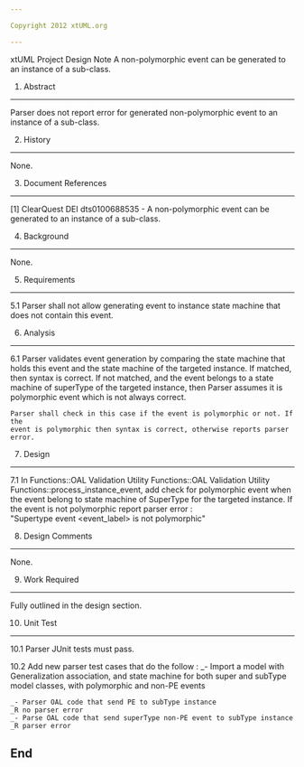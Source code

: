 ```yaml
---

Copyright 2012 xtUML.org

---
```


xtUML Project Design Note
A non-polymorphic event can be generated to an instance of a sub-class.

1. Abstract
-----------
Parser does not report error for generated non-polymorphic event to an instance
of a sub-class.

2. History
----------
None.

3. Document References
----------------------
[1] ClearQuest DEI dts0100688535 -  A non-polymorphic event can be generated to 
	an instance of a sub-class.


4. Background
-------------
None.

5. Requirements
---------------
5.1 Parser shall not allow generating event to instance state machine that does 
	not contain this event.

6. Analysis
-----------
6.1 Parser validates event generation by comparing the state machine that
	holds this event and the state machine of the targeted instance. 
	If matched, then syntax is correct.
	If not matched, and the event belongs to a state machine of superType of
	the targeted instance, then Parser assumes it is polymorphic event which is 
	not always correct.
	
	Parser shall check in this case if the event is polymorphic or not. If the 
	event is polymorphic then syntax is correct, otherwise reports parser error.

7. Design
---------
7.1 In Functions::OAL Validation Utility Functions::OAL Validation Utility 
	Functions::process_instance_event, add check for polymorphic event 
	when the event belong to state machine of SuperType for the targeted 
	instance. If the event is not polymorphic report parser error :  
	"Supertype event <event_label> is not polymorphic"
	
8. Design Comments
------------------
None.

9. Work Required
----------------
Fully outlined in the design section.

10. Unit Test
------------
10.1 Parser JUnit tests must pass.

10.2 Add new parser test cases that do the follow :
	_- Import a model with Generalization association, and state machine for 
	both super and subType model classes, with polymorphic and non-PE  events
	
	_- Parser OAL code that send PE to subType instance 
	_R no parser error
	_- Parse OAL code that send superType non-PE event to subType instance
	_R parser error
	
End
---

